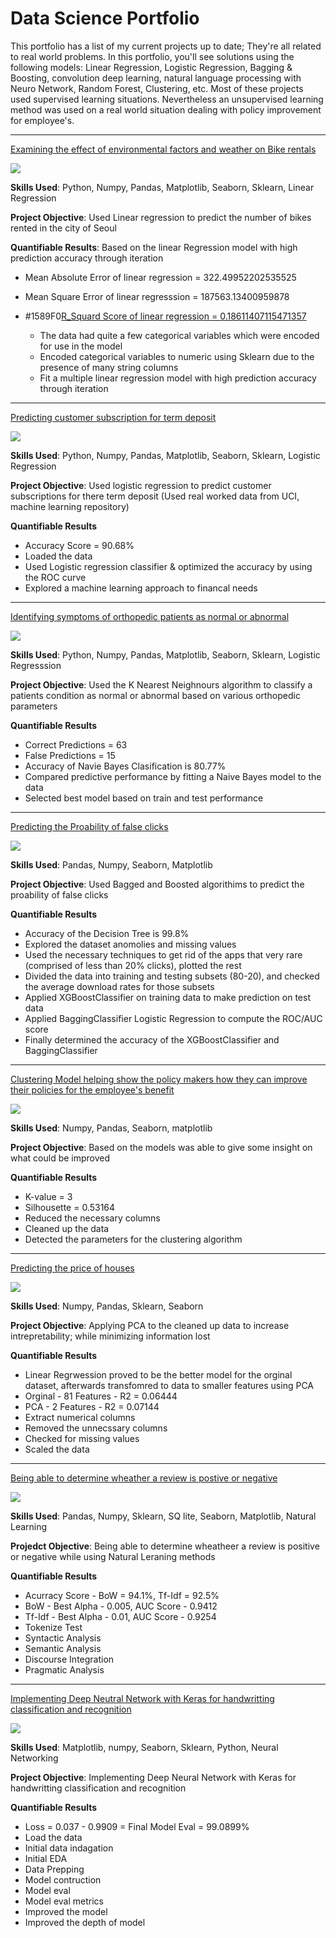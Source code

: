 # Data Science Portfolio

This portfolio has a list of my current projects up to date; They're all related to real world problems. In this portfolio, you'll see solutions using the following models: Linear Regression, Logistic Regression, Bagging & Boosting, convolution  deep learning, natural language processing with Neuro Network, Random Forest, Clustering, etc. Most of these projects used supervised learning situations. Nevertheless an unsupervised learning method was used on a real world situation dealing with policy improvement for employee's.

***

[Examining the effect of environmental factors and weather on Bike rentals](https://github.com/shyheim9294/ShyHeim-Gray.github.io/blob/master/Linear_Regression_Project.ipynb)

<img src="images/seoul-bikes.jpeg?raw=true"/>

<b>Skills Used</b>: Python, Numpy, Pandas, Matplotlib, Seaborn, Sklearn, Linear Regression

<b>Project Objective</b>: Used Linear regression to predict the number of bikes rented in the city of Seoul

<b>Quantifiable Results</b>: Based on the linear Regression model with high prediction accuracy through iteration 
  - Mean Absolute Error of linear regression = 322.49952202535525
  - Mean Square Error of linear regresssion = 187563.13400959878
  - #1589F0[R_Squard Score of linear regression = 0.18611407115471357](https://github.com/shyheim9294/ShyHeim-Gray.github.io/blob/master/Linear_Regression_Project.ipynb)

    - The data had quite a few categorical variables which were encoded for use in the model
    - Encoded categorical variables to numeric using Sklearn due to the presence of many string columns
    - Fit a multiple linear regression model with high prediction accuracy through iteration


***

[Predicting customer subscription for term deposit](https://github.com/shyheim9294/ShyHeim-Gray.github.io/blob/master/Logistic%20Regression%20Projecttt.ipynb)

<img src="images/bank-logo.jpg?raw=true"/>

<b>Skills Used</b>: Python, Numpy, Pandas, Matplotlib, Seaborn, Sklearn, Logistic Regression

<b>Project Objective</b>: Used logistic regression to predict customer subscriptions for there term deposit (Used real worked data from UCI, machine learning repository)

<b>Quantifiable Results</b>
  - Accuracy Score = 90.68%
  - Loaded the data
  - Used Logistic regression classifier & optimized the accuracy by using the ROC curve
  - Explored a machine learning approach to financal needs
      
***

[Identifying symptoms of orthopedic patients as normal or abnormal](/https://github.com/shyheim9294/ShyHeim-Gray.github.io/blob/master/Knn_Nb_Project.ipynb)

<img src="images/knee-brace-ortho.png?raw=true"/>

<b>Skills Used</b>: Python, Numpy, Pandas, Matplotlib, Seaborn, Sklearn, Logistic Regresssion

<b>Project Objective</b>: Used the K Nearest Neighnours algorithm to classify a patients condition as normal or abnormal based on various orthopedic parameters

<b>Quantifiable Results</b>
  - Correct Predictions = 63
  - False Predictions = 15
  - Accuracy of Navie Bayes Clasification is 80.77%
  - Compared predictive performance by fitting a Naive Bayes model to the data
  - Selected best model based on train and test performance

***

[Predicting the Proability of false clicks](https://github.com/shyheim9294/ShyHeim-Gray.github.io/blob/master/Bagging_Boosting_Projectt.ipynb)

<img src="images/Click-Mouse.jpg?raw=true"/>

<b>Skills Used</b>: Pandas, Numpy, Seaborn, Matplotlib

<b>Project Objective</b>: Used Bagged and Boosted algorithims to predict the proability of false clicks

<b>Quantifiable Results</b>
  - Accuracy of the Decision Tree is 99.8%
  - Explored the dataset anomolies and missing values
  - Used the necessary techniques to get rid of the apps that very rare (comprised of less than 20% clicks), plotted the rest
  - Divided the data into training and testing subsets (80-20), and checked the average download rates for those subsets
  - Applied XGBoostClassifier on training data to make prediction on test data
  - Applied BaggingClassifier Logistic Regression to compute the ROC/AUC score
  - Finally determined the accuracy of the XGBoostClassifier and BaggingClassifier


***

[Clustering Model helping show the policy makers how they can improve their policies for the employee's benefit](https://github.com/shyheim9294/ShyHeim-Gray.github.io/blob/master/K_Means_Projectt.ipynb)

<img src="images/Kmeans-logo.jpg?raw=true"/>

<b>Skills Used</b>: Numpy, Pandas, Seaborn, matplotlib

<b>Project Objective</b>: Based on the models was able to give some insight on what could be improved 

<b>Quantifiable Results</b>
  - K-value = 3
  - Silhousette = 0.53164
  - Reduced the necessary columns
  - Cleaned up the data
  - Detected the parameters for the clustering algorithm  


***

[Predicting the price of houses](https://github.com/shyheim9294/ShyHeim-Gray.github.io/blob/master/PCA_Projectt.ipynb)

<img src="images/PCA-logo.jpg?raw=true"/>

<b>Skills Used</b>: Numpy, Pandas, Sklearn, Seaborn

<b>Project Objective</b>: Applying PCA to the cleaned up data to increase intrepretability; while minimizing information lost

<b>Quantifiable Results</b>
  - Linear Regrwession proved to be the better model for the orginal dataset, afterwards transfomred to data to smaller features using PCA
  - Orginal - 81 Features - R2 = 0.06444
  - PCA - 2 Features - R2 = 0.07144
  - Extract numerical columns
  - Removed the unnecssary columns
  - Checked for missing values
  - Scaled the data
    

      

***

[Being able to determine wheather a review is postive or negative](https://github.com/shyheim9294/ShyHeim-Gray.github.io/blob/master/NLP%20Projecttt.ipynb)

<img src="images/NLP_Logo.jpg?raw=true"/>

<b>Skills Used</b>: Pandas, Numpy, Sklearn, SQ lite, Seaborn, Matplotlib, Natural Learning

<b>Projedct Objective</b>: Being able to determine wheatheer a review is positive or negative while using Natural Leraning methods

<b>Quantifiable Results</b>
  - Acurracy Score - BoW = 94.1%, Tf-Idf = 92.5%
  - BoW - Best Alpha - 0.005, AUC Score - 0.9412
  - Tf-Idf - Best Alpha - 0.01, AUC Score - 0.9254 
  - Tokenize Test
  - Syntactic Analysis
  - Semantic Analysis
  - Discourse Integration
  - Pragmatic Analysis

***

[Implementing Deep Neutral Network with Keras for handwritting classification and recognition](https://github.com/shyheim9294/ShyHeim-Gray.github.io/blob/master/DNN%20Handwriting%20Recognition.ipynb)

<img src="images/Dnn_logo.jpeg?raw=true"/>

<b>Skills Used</b>: Matplotlib, numpy, Seaborn, Sklearn, Python, Neural Networking 

<b>Project Objective</b>: Implementing Deep Neural Network with Keras for handwritting classification and recognition

<b>Quantifiable Results</b>
  - Loss = 0.037 - 0.9909 = Final Model Eval = 99.0899%
  - Load the data
  - Initial data indagation
  - Initial EDA
  - Data Prepping
  - Model contruction
  - Model eval
  - Model eval metrics
  - Improved the model
  - Improved the depth of model
        
